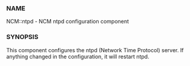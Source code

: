 
### NAME

NCM::ntpd - NCM ntpd configuration component

### SYNOPSIS

This component configures the ntpd (Network Time Protocol) server.
If anything changed in the configuration, it will restart ntpd.
